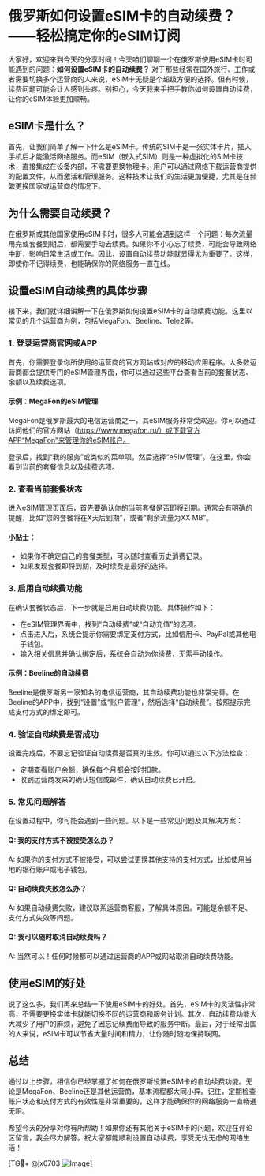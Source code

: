# 俄罗斯如何设置eSIM卡的自动续费？——轻松搞定你的eSIM订阅

大家好，欢迎来到今天的分享时间！今天咱们聊聊一个在俄罗斯使用eSIM卡时可能遇到的问题：**如何设置eSIM卡的自动续费？** 对于那些经常在国外旅行、工作或者需要切换多个运营商的人来说，eSIM卡无疑是个超级方便的选择。但有时候，续费问题可能会让人感到头疼。别担心，今天我来手把手教你如何设置自动续费，让你的eSIM体验更加顺畅。

## eSIM卡是什么？

首先，让我们简单了解一下什么是eSIM卡。传统的SIM卡是一张实体卡片，插入手机后才能激活网络服务。而eSIM（嵌入式SIM）则是一种虚拟化的SIM卡技术，直接集成在设备内部，不需要更换物理卡。用户可以通过网络下载运营商提供的配置文件，从而激活和管理服务。这种技术让我们的生活更加便捷，尤其是在频繁更换国家或运营商的情况下。

## 为什么需要自动续费？

在俄罗斯或其他国家使用eSIM卡时，很多人可能会遇到这样一个问题：每次流量用完或套餐到期后，都需要手动去续费。如果你不小心忘了续费，可能会导致网络中断，影响日常生活或工作。因此，设置自动续费功能就显得尤为重要了。这样，即使你不记得续费，也能确保你的网络服务一直在线。

## 设置eSIM自动续费的具体步骤

接下来，我们就详细讲解一下在俄罗斯如何设置eSIM卡的自动续费功能。这里以常见的几个运营商为例，包括MegaFon、Beeline、Tele2等。

### 1. 登录运营商官网或APP

首先，你需要登录你所使用的运营商的官方网站或对应的移动应用程序。大多数运营商都会提供专门的eSIM管理界面，你可以通过这些平台查看当前的套餐状态、余额以及续费选项。

#### 示例：MegaFon的eSIM管理

MegaFon是俄罗斯最大的电信运营商之一，其eSIM服务非常受欢迎。你可以通过访问他们的官方网站（https://www.megafon.ru/）或下载官方APP“MegaFon”来管理你的eSIM账户。

登录后，找到“我的服务”或类似的菜单项，然后选择“eSIM管理”。在这里，你会看到当前的套餐信息以及续费选项。

### 2. 查看当前套餐状态

进入eSIM管理页面后，首先要确认你的当前套餐是否即将到期。通常会有明确的提醒，比如“您的套餐将在X天后到期”，或者“剩余流量为XX MB”。

#### 小贴士：

- 如果你不确定自己的套餐类型，可以随时查看历史消费记录。
- 如果发现套餐即将到期，及时续费是最好的选择。

### 3. 启用自动续费功能

在确认套餐状态后，下一步就是启用自动续费功能。具体操作如下：

- 在eSIM管理界面中，找到“自动续费”或“自动充值”的选项。
- 点击进入后，系统会提示你需要绑定支付方式，比如信用卡、PayPal或其他电子钱包。
- 输入相关信息并确认绑定后，系统会自动为你续费，无需手动操作。

#### 示例：Beeline的自动续费

Beeline是俄罗斯另一家知名的电信运营商，其自动续费功能也非常完善。在Beeline的APP中，找到“设置”或“账户管理”，然后选择“自动续费”。按照提示完成支付方式的绑定即可。

### 4. 验证自动续费是否成功

设置完成后，不要忘记验证自动续费是否真的生效。你可以通过以下方法检查：

- 定期查看账户余额，确保每个月都会按时扣款。
- 收到运营商发来的确认短信或邮件，确认自动续费已开启。

### 5. 常见问题解答

在设置过程中，你可能会遇到一些问题。以下是一些常见问题及其解决方案：

#### Q: 我的支付方式不被接受怎么办？

A: 如果你的支付方式不被接受，可以尝试更换其他支持的支付方式，比如使用当地的银行账户或电子钱包。

#### Q: 自动续费失败怎么办？

A: 如果自动续费失败，建议联系运营商客服，了解具体原因。可能是余额不足、支付方式失效等问题。

#### Q: 我可以随时取消自动续费吗？

A: 当然可以！任何时候都可以通过运营商的APP或网站取消自动续费功能。

## 使用eSIM的好处

说了这么多，我们再来总结一下使用eSIM卡的好处。首先，eSIM卡的灵活性非常高，不需要更换实体卡就能切换不同的运营商和服务计划。其次，自动续费功能大大减少了用户的麻烦，避免了因忘记续费而导致的服务中断。最后，对于经常出国的人来说，eSIM卡可以节省大量时间和精力，让你随时随地保持联网。

## 总结

通过以上步骤，相信你已经掌握了如何在俄罗斯设置eSIM卡的自动续费功能。无论是MegaFon、Beeline还是其他运营商，基本流程都大同小异。记住，定期检查账户状态和支付方式的有效性是非常重要的，这样才能确保你的网络服务一直畅通无阻。

希望今天的分享对你有所帮助！如果你还有其他关于eSIM卡的问题，欢迎在评论区留言，我会尽力解答。祝大家都能顺利设置自动续费，享受无忧无虑的网络生活！

[TG💪+ @jx0703 ![Image](https://github.com/user-attachments/assets/dbca1d08-cadb-493c-b0ec-ad6f7a83f270)]